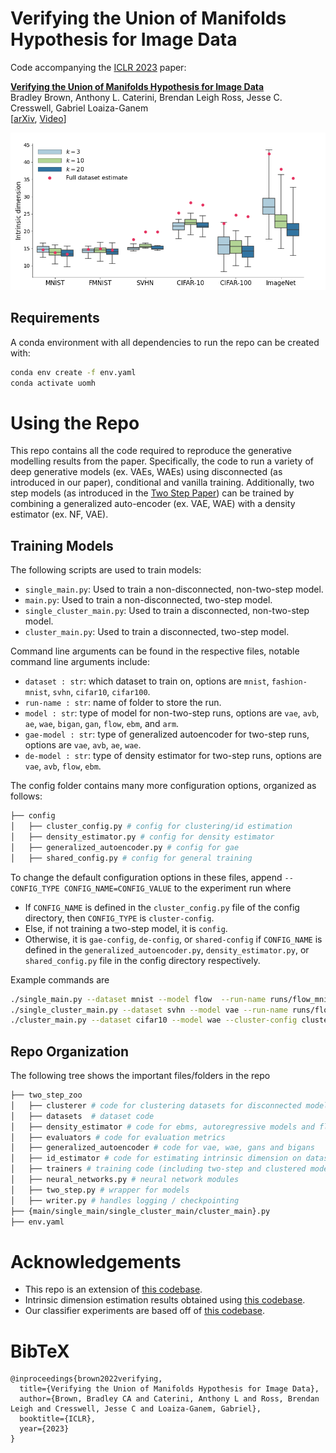 # Verifying the Union of Manifolds Hypothesis for Image Data

Code accompanying the [ICLR 2023](https://iclr.cc/) paper:

[**Verifying the Union of Manifolds Hypothesis for Image Data**](https://arxiv.org/abs/2207.02862)<br/>
Bradley Brown\,
Anthony L. Caterini\,
Brendan Leigh Ross\,
Jesse C. Cresswell\,
Gabriel Loaiza-Ganem<br/>
[[arXiv](https://arxiv.org/abs/2207.02862), [Video](https://iclr.cc/virtual/2023/poster/11032)]

![Distribution of intrinsic dimension estimate of classes from various image datasets](./figures/uom_box_plots_nodset.png)

## Requirements
A conda environment with all dependencies to run the repo can be created with:
```bash
conda env create -f env.yaml
conda activate uomh
```

# Using the Repo

This repo contains all the code required to reproduce the generative modelling results from the paper. Specifically, the code to run a variety of deep generative models (ex. VAEs, WAEs) using disconnected (as introduced in our paper), conditional and vanilla training. Additionally, two step models (as introduced in the [Two Step Paper](https://arxiv.org/abs/2204.07172)) can be trained by combining a generalized auto-encoder (ex. VAE, WAE) with a density estimator (ex. NF, VAE). 


## Training Models

The following scripts are used to train models:
- `single_main.py`: Used to train a non-disconnected, non-two-step model.
- `main.py`: Used to train a non-disconnected, two-step model.
- `single_cluster_main.py`: Used to train a disconnected, non-two-step model.
- `cluster_main.py`: Used to train a disconnected, two-step model.

Command line arguments can be found in the respective files, notable command line arguments include:
- `dataset : str`: which dataset to train on, options are `mnist`, `fashion-mnist`, `svhn`, `cifar10`, `cifar100`.
- `run-name : str`: name of folder to store the run.
- `model : str`: type of model for non-two-step runs, options are `vae`, `avb`, `ae`, `wae`, `bigan`, `gan`, `flow`, `ebm`, and `arm`. 
- `gae-model : str`: type of generalized autoencoder for two-step runs, options are `vae`, `avb`, `ae`, `wae`.
- `de-model : str`: type of density estimator for two-step runs, options are `vae`, `avb`, `flow`, `ebm`.

The config folder contains many more configuration options, organized as follows: 
```bash
├── config
│   ├── cluster_config.py # config for clustering/id estimation
│   ├── density_estimator.py # config for density estimator
│   ├── generalized_autoencoder.py # config for gae
│   ├── shared_config.py # config for general training
```

To change the default configuration options in these files, append `--CONFIG_TYPE CONFIG_NAME=CONFIG_VALUE` to the experiment run where
- If `CONFIG_NAME` is defined in the `cluster_config.py` file of the config directory, then `CONFIG_TYPE` is `cluster-config`. 
- Else, if not training a two-step model, it is `config`.
- Otherwise, it is `gae-config`, `de-config`, or `shared-config` if `CONFIG_NAME` is defined in the `generalized_autoencoder.py`, `density_estimator.py`, or `shared_config.py` file in the config directory respectively. 

Example commands are
```bash
./single_main.py --dataset mnist --model flow  --run-name runs/flow_mnist_run
./single_cluster_main.py --dataset svhn --model vae --run-name runs/flow_svhn_cluster_run/1 --config scale_data=True 
./cluster_main.py --dataset cifar10 --model wae --cluster-config clustered_id_samples_save=./save_here --gae-config use_lr_scheduler=True
```

## Repo Organization

The following tree shows the important files/folders in the repo

```bash
├── two_step_zoo
│   ├── clusterer # code for clustering datasets for disconnected models
│   ├── datasets  # dataset code
│   ├── density_estimator # code for ebms, autoregressive models and flows
│   ├── evaluators # code for evaluation metrics
│   ├── generalized_autoencoder # code for vae, wae, gans and bigans
│   ├── id_estimator # code for estimating intrinsic dimension on datasets / dataset clusters
│   ├── trainers # training code (including two-step and clustered models)
│   ├── neural_networks.py # neural network modules
│   ├── two_step.py # wrapper for models
│   ├── writer.py # handles logging / checkpointing
├── {main/single_main/single_cluster_main/cluster_main}.py
├── env.yaml
```

# Acknowledgements

- This repo is an extension of [this codebase](https://github.com/layer6ai-labs/two_step_zoo).
- Intrinsic dimension estimation results obtained using [this codebase](https://github.com/ppope/dimensions/tree/master).
- Our classifier experiments are based off of [this codebase](https://github.com/kuangliu/pytorch-cifar/tree/master).

# BibTeX

```
@inproceedings{brown2022verifying,
  title={Verifying the Union of Manifolds Hypothesis for Image Data},
  author={Brown, Bradley CA and Caterini, Anthony L and Ross, Brendan Leigh and Cresswell, Jesse C and Loaiza-Ganem, Gabriel},
  booktitle={ICLR},
  year={2023}
}
```
